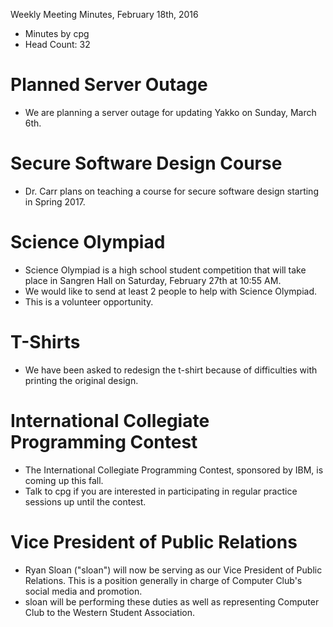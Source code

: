 Weekly Meeting Minutes, February 18th, 2016

- Minutes by cpg
- Head Count: 32

# Planned Server Outage

- We are planning a server outage for updating Yakko on Sunday, March 6th.

# Secure Software Design Course

- Dr. Carr plans on teaching a course for secure software design starting in Spring 2017.

# Science Olympiad

- Science Olympiad is a high school student competition that will take place in Sangren Hall on Saturday, February 27th at 10:55 AM.
- We would like to send at least 2 people to help with Science Olympiad.
- This is a volunteer opportunity. 

# T-Shirts

- We have been asked to redesign the t-shirt because of difficulties with printing the original design.

# International Collegiate Programming Contest

- The International Collegiate Programming Contest, sponsored by IBM, is coming up this fall.
- Talk to cpg if you are interested in participating in regular practice sessions up until the contest.

# Vice President of Public Relations

- Ryan Sloan ("sloan") will now be serving as our Vice President of Public Relations. This is a position generally in charge of Computer Club's social media and promotion.
- sloan will be performing these duties as well as representing Computer Club to the Western Student Association.
